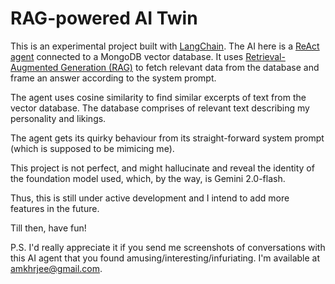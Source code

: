 # RAG-powered AI Twin

This is an experimental project built with [LangChain](https://www.langchain.com/). The AI here is a [ReAct agent](https://arxiv.org/abs/2210.03629) connected to a MongoDB vector database. It uses [Retrieval-Augmented Generation (RAG)](https://arxiv.org/abs/2005.11401) to fetch relevant data from the database and frame an answer according to the system prompt.
            
The agent uses cosine similarity to find similar excerpts of text from the vector database. The database comprises of relevant text describing my personality and likings. 
            
The agent gets its quirky behaviour from its straight-forward system prompt (which is supposed to be mimicing me).
            
This project is not perfect, and might hallucinate and reveal the identity of the foundation model used, which, by the way, is Gemini 2.0-flash.

Thus, this is still under active development and I intend to add more features in the future.
            
Till then, have fun!

P.S. I'd really appreciate it if you send me screenshots of conversations with this AI agent that you found amusing/interesting/infuriating. I'm available at [amkhrjee@gmail.com](amkhrjee@gmail.com).